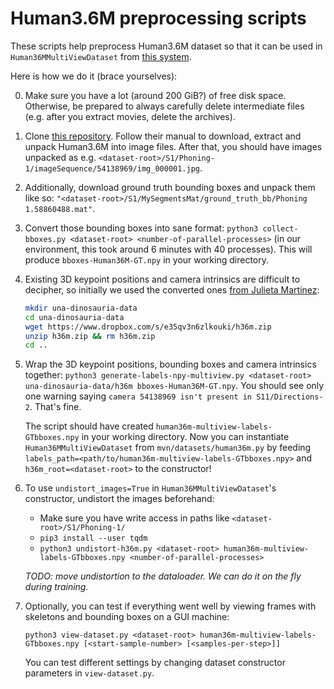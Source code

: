 Human3.6M preprocessing scripts
=======

These scripts help preprocess Human3.6M dataset so that it can be used in `Human36MMultiViewDataset` from [this system](https://github.sec.samsung.net/RRU8-VIOLET/multi-view-net/).

Here is how we do it (brace yourselves):

0. Make sure you have a lot (around 200 GiB?) of free disk space. Otherwise, be prepared to always carefully delete intermediate files (e.g. after you extract movies, delete the archives).

1. Clone [this repository](https://github.com/anibali/h36m-fetch). Follow their manual to download, extract and unpack Human3.6M into image files. After that, you should have images unpacked as e.g. `<dataset-root>/S1/Phoning-1/imageSequence/54138969/img_000001.jpg`.

2. Additionally, download ground truth bounding boxes and unpack them like so: `"<dataset-root>/S1/MySegmentsMat/ground_truth_bb/Phoning 1.58860488.mat"`.

3. Convert those bounding boxes into sane format: `python3 collect-bboxes.py <dataset-root> <number-of-parallel-processes>` (in our environment, this took around 6 minutes with 40 processes). This will produce `bboxes-Human36M-GT.npy` in your working directory.

4. Existing 3D keypoint positions and camera intrinsics are difficult to decipher, so initially we used the converted ones [from Julieta Martinez](https://github.com/una-dinosauria/3d-pose-baseline/):

    ```bash
    mkdir una-dinosauria-data
    cd una-dinosauria-data
    wget https://www.dropbox.com/s/e35qv3n6zlkouki/h36m.zip
    unzip h36m.zip && rm h36m.zip
    cd ..
    ```

5. Wrap the 3D keypoint positions, bounding boxes and camera intrinsics together: `python3 generate-labels-npy-multiview.py <dataset-root> una-dinosauria-data/h36m bboxes-Human36M-GT.npy`. You should see only one warning saying `camera 54138969 isn't present in S11/Directions-2`. That's fine.

    The script should have created `human36m-multiview-labels-GTbboxes.npy` in your working directory. Now you can instantiate `Human36MMultiViewDataset` from `mvn/datasets/human36m.py` by feeding `labels_path=<path/to/human36m-multiview-labels-GTbboxes.npy>` and `h36m_root=<dataset-root>` to the constructor!

6. To use `undistort_images=True` in `Human36MMultiViewDataset`'s constructor, undistort the images beforehand:

    * Make sure you have write access in paths like `<dataset-root>/S1/Phoning-1/`
    * `pip3 install --user tqdm`
    * `python3 undistort-h36m.py <dataset-root> human36m-multiview-labels-GTbboxes.npy <number-of-parallel-processes>`

    *TODO: move undistortion to the dataloader. We can do it on the fly during training.*

7. Optionally, you can test if everything went well by viewing frames with skeletons and bounding boxes on a GUI machine:

    `python3 view-dataset.py <dataset-root> human36m-multiview-labels-GTbboxes.npy [<start-sample-number> [<samples-per-step>]]`

    You can test different settings by changing dataset constructor parameters in `view-dataset.py`.
